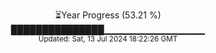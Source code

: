 <p align="center">
⏳Year Progress (53.21 %) <br>
███████████████▁▁▁▁▁▁▁▁▁▁▁▁▁▁▁ <br>
<sub>Updated: Sat, 13 Jul 2024 18:22:26 GMT</sub>
</p>

